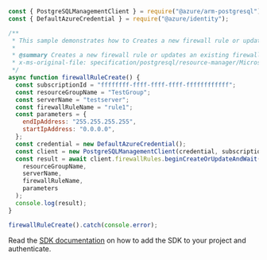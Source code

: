 ```javascript
const { PostgreSQLManagementClient } = require("@azure/arm-postgresql");
const { DefaultAzureCredential } = require("@azure/identity");

/**
 * This sample demonstrates how to Creates a new firewall rule or updates an existing firewall rule.
 *
 * @summary Creates a new firewall rule or updates an existing firewall rule.
 * x-ms-original-file: specification/postgresql/resource-manager/Microsoft.DBforPostgreSQL/stable/2017-12-01/examples/FirewallRuleCreate.json
 */
async function firewallRuleCreate() {
  const subscriptionId = "ffffffff-ffff-ffff-ffff-ffffffffffff";
  const resourceGroupName = "TestGroup";
  const serverName = "testserver";
  const firewallRuleName = "rule1";
  const parameters = {
    endIpAddress: "255.255.255.255",
    startIpAddress: "0.0.0.0",
  };
  const credential = new DefaultAzureCredential();
  const client = new PostgreSQLManagementClient(credential, subscriptionId);
  const result = await client.firewallRules.beginCreateOrUpdateAndWait(
    resourceGroupName,
    serverName,
    firewallRuleName,
    parameters
  );
  console.log(result);
}

firewallRuleCreate().catch(console.error);
```

Read the [SDK documentation](https://github.com/Azure/azure-sdk-for-js/blob/%40azure%2Farm-postgresql_6.0.1/sdk/postgresql/arm-postgresql/README.md) on how to add the SDK to your project and authenticate.
